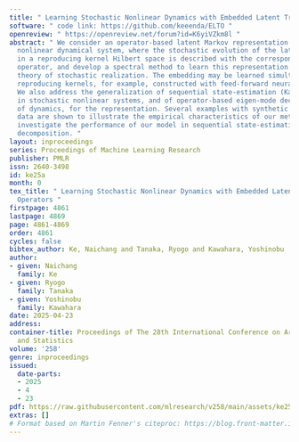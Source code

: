 ```yaml
---
title: " Learning Stochastic Nonlinear Dynamics with Embedded Latent Transfer Operators "
software: " code link: https://github.com/keeenda/ELTO "
openreview: " https://openreview.net/forum?id=K6yiVZkm8l "
abstract: " We consider an operator-based latent Markov representation of a stochastic
  nonlinear dynamical system, where the stochastic evolution of the latent state embedded
  in a reproducing kernel Hilbert space is described with the corresponding transfer
  operator, and develop a spectral method to learn this representation based on the
  theory of stochastic realization. The embedding may be learned simultaneously using
  reproducing kernels, for example, constructed with feed-forward neural networks.
  We also address the generalization of sequential state-estimation (Kalman filtering)
  in stochastic nonlinear systems, and of operator-based eigen-mode decomposition
  of dynamics, for the representation. Several examples with synthetic and real-world
  data are shown to illustrate the empirical characteristics of our methods, and to
  investigate the performance of our model in sequential state-estimation and mode
  decomposition. "
layout: inproceedings
series: Proceedings of Machine Learning Research
publisher: PMLR
issn: 2640-3498
id: ke25a
month: 0
tex_title: " Learning Stochastic Nonlinear Dynamics with Embedded Latent Transfer
  Operators "
firstpage: 4861
lastpage: 4869
page: 4861-4869
order: 4861
cycles: false
bibtex_author: Ke, Naichang and Tanaka, Ryogo and Kawahara, Yoshinobu
author:
- given: Naichang
  family: Ke
- given: Ryogo
  family: Tanaka
- given: Yoshinobu
  family: Kawahara
date: 2025-04-23
address:
container-title: Proceedings of The 28th International Conference on Artificial Intelligence
  and Statistics
volume: '258'
genre: inproceedings
issued:
  date-parts:
  - 2025
  - 4
  - 23
pdf: https://raw.githubusercontent.com/mlresearch/v258/main/assets/ke25a/ke25a.pdf
extras: []
# Format based on Martin Fenner's citeproc: https://blog.front-matter.io/posts/citeproc-yaml-for-bibliographies/
---
```

